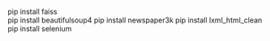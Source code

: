 pip install faiss  
pip install beautifulsoup4
pip install newspaper3k
pip install lxml_html_clean
pip install selenium
